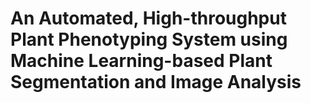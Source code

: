 # An Automated, High-throughput Plant Phenotyping System using Machine Learning-based Plant Segmentation and Image Analysis
